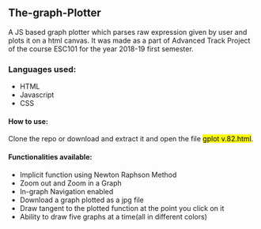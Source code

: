 ## The-graph-Plotter
A JS based graph plotter which parses raw expression given by user and plots it on a html canvas. 
It was made as a part of Advanced Track Project of the  course ESC101 for the year 2018-19 first semester.

### Languages used:
<ul>
  <li>HTML</li>
  <li>Javascript</li>
  <li>CSS</li>
  </ul>

#### How to use:
Clone the repo or download and extract it and open the file <mark>gplot v.82.html</mark>.
#### Functionalities available:
<ul>
  <li>Implicit function using Newton Raphson Method</li>
  <li>Zoom out and Zoom in a Graph</li>
  <li>In-graph Navigation enabled</li>
  <li>Download a graph plotted as a jpg file</li>
  <li>Draw tangent to the plotted function at the point you click on it</li>
  <li>Ability to draw five graphs at a time(all in different colors)</li>
  </ol>
